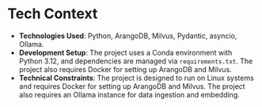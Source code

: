 # Tech Context

- **Technologies Used**: Python, ArangoDB, Milvus, Pydantic, asyncio, Ollama.
- **Development Setup**: The project uses a Conda environment with Python 3.12, and dependencies are managed via `requirements.txt`. The project also requires Docker for setting up ArangoDB and Milvus.
- **Technical Constraints**: The project is designed to run on Linux systems and requires Docker for setting up ArangoDB and Milvus. The project also requires an Ollama instance for data ingestion and embedding.
